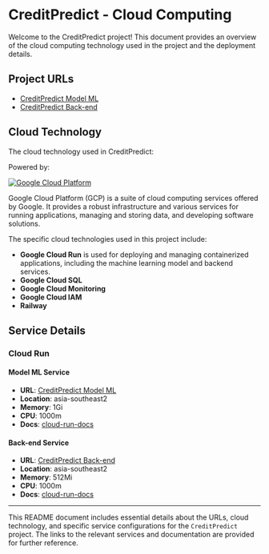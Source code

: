 # CreditPredict - Cloud Computing

Welcome to the CreditPredict project! This document provides an overview of the cloud computing technology used in the project and the deployment details.

## Project URLs

- [CreditPredict Model ML](https://creditapp-64tbubeb5q-et.a.run.app/)
- [CreditPredict Back-end](https://creditapp-backend-64tbubeb5q-et.a.run.app/)

## Cloud Technology
The cloud technology used in CreditPredict:

Powered by:

[![Google Cloud Platform](https://upload.wikimedia.org/wikipedia/commons/5/51/Google_Cloud_logo.svg)](https://cloud.google.com)

Google Cloud Platform (GCP) is a suite of cloud computing services offered by Google. It provides a robust infrastructure and various services for running applications, managing and storing data, and developing software solutions.

The specific cloud technologies used in this project include:
- **Google Cloud Run** is used for deploying and managing containerized applications, including the machine learning model and backend services.
- **Google Cloud SQL** 
- **Google Cloud Monitoring** 
- **Google Cloud IAM** 
- **Railway** 

## Service Details

### Cloud Run

#### Model ML Service

- **URL**: [CreditPredict Model ML](https://creditapp-64tbubeb5q-et.a.run.app/)
- **Location**: asia-southeast2
- **Memory**: 1Gi
- **CPU**: 1000m
- **Docs**: [cloud-run-docs](#)

#### Back-end Service

- **URL**: [CreditPredict Back-end](https://creditapp-backend-64tbubeb5q-et.a.run.app/)
- **Location**: asia-southeast2
- **Memory**: 512Mi
- **CPU**: 1000m
- **Docs**: [cloud-run-docs](#)

---

This README document includes essential details about the URLs, cloud technology, and specific service configurations for the `CreditPredict` project. The links to the relevant services and documentation are provided for further reference.
